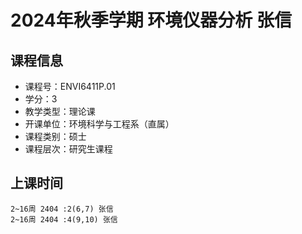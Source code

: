 # 2024年秋季学期 环境仪器分析 张信






## 课程信息

- 课程号：ENVI6411P.01
- 学分：3
- 教学类型：理论课
- 开课单位：环境科学与工程系（直属）
- 课程类别：硕士
- 课程层次：研究生课程

## 上课时间

```
2~16周 2404 :2(6,7) 张信
2~16周 2404 :4(9,10) 张信
```

